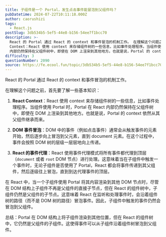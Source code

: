 ```yaml
---
title: 子组件是一个 Portal，发生点击事件能冒泡到父组件吗？
pubDatetime: 2024-07-22T10:11:18.000Z
author: caorushizi
tags:
  - React.js
postSlug: 3db534b5-5ef5-44e8-b156-54ee7f1bcc70
description: >-
  React 的 Portal 通过 React 的 context 和事件冒泡的机制工作。 在理解这个问题之前，首先要了解一些基本知识： React
  Context：React 使用 context 来存储组件树的一些信息，比如事件处理程序。当组件使用 Portal 时，Portal 在 React
  内部仍然保持在父组件树中，即使在 DOM 上渲染到其他地方。也就是说，Portal 的 conte
difficulty: 3
questionNumber: 2090
source: https://fe.ecool.fun/topic/3db534b5-5ef5-44e8-b156-54ee7f1bcc70
---
```


React 的 Portal 通过 React 的 context 和事件冒泡的机制工作。

在理解这个问题之前，首先要了解一些基本知识：

1. **React Context**：React 使用 context 来存储组件树的一些信息，比如事件处理程序。当组件使用 Portal 时，Portal 在 React 内部仍然保持在父组件树中，即使在 DOM 上渲染到其他地方。也就是说，Portal 的 context 依然从其父组件继承而来。

2. **DOM 事件冒泡**：DOM 中的事件（例如点击事件）通常会从触发事件的元素开始，然后逐步向上冒泡到父元素，直到 document 元素。在这个过程中，事件会按照 DOM 树的层级一层层地向上传递。

3. **React 的事件代理**：React 使用事件代理模式将所有事件都代理到顶层（`document` 或者 `root` DOM 节点）进行处理。这意味着当在子组件中触发一个事件时，无论子组件是否使用了 Portal，React 都会将事件传递到其父组件，然后逐级往上冒泡，直到到达代理事件的顶层。

在 React 中，当一个子组件使用 Portal 将其内容渲染到其他 DOM 节点时，尽管在 DOM 结构上子组件不再是父组件的直接子节点，但在 React 的组件树中，子组件仍然是父组件的子节点。这意味着 React 在监听和处理事件时，会沿着组件树的路径（而不是 DOM 树的路径）冒泡事件。因此，子组件中触发的事件仍然会冒泡到父组件。

总结：Portal 在 DOM 结构上将子组件渲染到其他位置，但在 React 的组件树中，它仍然是父组件的子组件。这使得事件可以从子组件沿着组件树冒泡到父组件。

